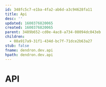 ```yaml
---
id: 348fc5c7-e1ba-4fa2-ab6d-a3c94628fa11
title: Api
desc: ''
updated: 1600376820065
created: 1600376820065
parent: 3489b652-cd0e-4ac8-a734-08094dc043eb
children:
  - 08a917a9-31f1-434d-bc7f-71dce2b63a27
stub: false
fname: dendron.dev.api
hpath: dendron.dev.api
---
```

# API
